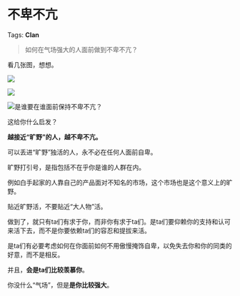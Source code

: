 # 不卑不亢

Tags: **Clan**

> 如何在气场强大的人面前做到不卑不亢？



看几张图，想想。

![](https://pic1.zhimg.com/50/v2-2c19a5fe6d3d4af0e9868392a182bfd7_720w.jpg?source=2c26e567)  


![](https://picx.zhimg.com/50/v2-6fdce6144e975423947c626bc554a65f_720w.jpg?source=2c26e567)  


![](https://pic1.zhimg.com/50/v2-c017f8149dafb0ffc8d6ab8d8888fb43_720w.jpg?source=2c26e567)是谁要在谁面前保持不卑不亢？

这给你什么启发？

  


**越接近“旷野”的人，越不卑不亢。**

可以丢进“旷野”独活的人，永不必在任何人面前自卑。

旷野打引号，是指包括不在乎你是谁的人群在内。

例如白手起家的人靠自己的产品面对不知名的市场，这个市场也是这个意义上的旷野。

贴近旷野活，不要贴近“大人物”活。

做到了，就只有ta们有求于你，而非你有求于ta们。是ta们要仰赖你的支持和认可来活下去，而不是你要依赖ta们的容忍和提拔来活。

是ta们有必要考虑如何在你面前如何不用傲慢掩饰自卑，以免失去你和你的同类的好意，而不是相反。

并且，**会是ta们比较羡慕你**。

你没什么“气场”，但是**是你比较强大**。



